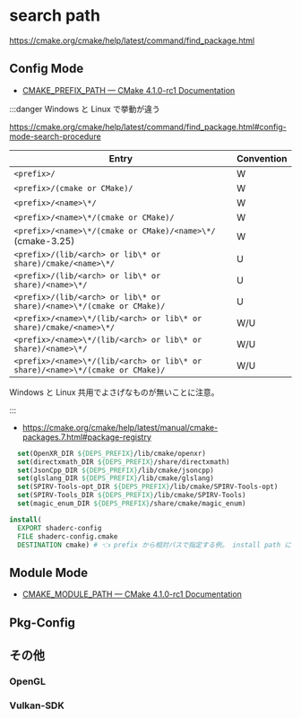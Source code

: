 # search path

https://cmake.org/cmake/help/latest/command/find_package.html

## Config Mode

- [CMAKE_PREFIX_PATH &mdash; CMake 4.1.0-rc1 Documentation](https://cmake.org/cmake/help/latest/envvar/CMAKE_PREFIX_PATH.html#envvar:CMAKE_PREFIX_PATH)

:::danger Windows と Linux で挙動が違う

https://cmake.org/cmake/help/latest/command/find_package.html#config-mode-search-procedure

| Entry                                                                         | Convention |
| ----------------------------------------------------------------------------- | ---------- |
| `<prefix>/`                                                                   | W          |
| `<prefix>/(cmake or CMake)/`                                                  | W          |
| `<prefix>/<name>\*/`                                                          | W          |
| `<prefix>/<name>\*/(cmake or CMake)/`                                         | W          |
| `<prefix>/<name>\*/(cmake or CMake)/<name>\*/` (cmake-3.25)                   | W          |
| `<prefix>/(lib/<arch> or lib\* or share)/cmake/<name>\*/`                     | U          |
| `<prefix>/(lib/<arch> or lib\* or share)/<name>\*/`                           | U          |
| `<prefix>/(lib/<arch> or lib\* or share)/<name>\*/(cmake or CMake)/`          | U          |
| `<prefix>/<name>\*/(lib/<arch> or lib\* or share)/cmake/<name>\*/`            | W/U        |
| `<prefix>/<name>\*/(lib/<arch> or lib\* or share)/<name>\*/`                  | W/U        |
| `<prefix>/<name>\*/(lib/<arch> or lib\* or share)/<name>\*/(cmake or CMake)/` | W/U        |

Windows と Linux 共用でよさげなものが無いことに注意。

:::

- https://cmake.org/cmake/help/latest/manual/cmake-packages.7.html#package-registry

```cmake title="如此"
  set(OpenXR_DIR ${DEPS_PREFIX}/lib/cmake/openxr)
  set(directxmath_DIR ${DEPS_PREFIX}/share/directxmath)
  set(JsonCpp_DIR ${DEPS_PREFIX}/lib/cmake/jsoncpp)
  set(glslang_DIR ${DEPS_PREFIX}/lib/cmake/glslang)
  set(SPIRV-Tools-opt_DIR ${DEPS_PREFIX}/lib/cmake/SPIRV-Tools-opt)
  set(SPIRV-Tools_DIR ${DEPS_PREFIX}/lib/cmake/SPIRV-Tools)
  set(magic_enum_DIR ${DEPS_PREFIX}/share/cmake/magic_enum)
```

```cmake
install(
  EXPORT shaderc-config
  FILE shaderc-config.cmake
  DESTINATION cmake) # 👈 prefix から相対パスで指定する例。 install path にばらつきがでる
```


## Module Mode

- [CMAKE_MODULE_PATH &mdash; CMake 4.1.0-rc1 Documentation](https://cmake.org/cmake/help/latest/variable/CMAKE_MODULE_PATH.html#variable:CMAKE_MODULE_PATH)

## Pkg-Config

## その他

### OpenGL

### Vulkan-SDK
